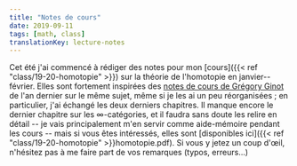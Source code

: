 ```yaml
---
title: "Notes de cours"
date: 2019-09-11
tags: [math, class]
translationKey: lecture-notes
---
```


Cet été j'ai commencé à rédiger des notes pour mon [cours]({{< ref "class/19-20-homotopie" >}}) sur la théorie de l'homotopie en janvier--février.
Elles sont fortement inspirées des [notes de cours de Grégory Ginot](https://www.math.univ-paris13.fr/%7Eginot/Homotopie/Ginot-homotopie2019.pdf) de l'an dernier sur le même sujet, même si je les ai un peu réorganisées ; en particulier, j'ai échangé les deux derniers chapitres.
Il manque encore le dernier chapitre sur les $\infty$-catégories, et il faudra sans doute les relire en détail -- je vais principalement m'en servir comme aide-mémoire pendant les cours -- mais si vous êtes intéressés, elles sont [disponibles ici]({{< ref "class/19-20-homotopie" >}}homotopie.pdf).
Si vous y jetez un coup d'œil, n'hésitez pas à me faire part de vos remarques (typos, erreurs...)

<!--more-->
